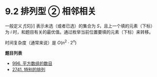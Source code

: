 # 9.2 排列型 ② 相邻相关

一般定义 $f[S][i]$ 表示未选（或者已选）的集合为 $S$，且上一个填的元素（下标）为 $i$ 时，和题目有关的最优值。通过枚举当前位置要填的元素（下标）来转移。

时间复杂度（通常来说）是 $O(n^2\cdot 2^n)$

**题目列表**

- [996. 平方数组的数目](https://leetcode.cn/problems/number-of-squareful-arrays/description/)
- [2741. 特别的排列](https://leetcode.cn/problems/special-permutations/description/)
